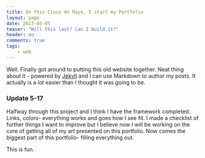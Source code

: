 ```yaml
---
title: On this Cinco de Mayo, I start my Portfolio
layout: page
date: 2017-05-05
teaser: "Will this last? Can I build it?"
header: no
comments: true
tags: 
    - web
---
```

Well. Finally got around to putting this old website together. Neat thing about it - powered by [Jekyll](http://jekyllrb.com) and I can use Markdown to author my posts. It actually is a lot easier than I thought it was going to be.

### Update 5-17

Halfway through this project and I think I have the framework completed. Links, colors- everything works and goes how I see fit. I made a checklist of further things I want to improve but I believe now I will be working on the core of getting all of my art presented on this portfolio. Now comes the biggest part of this portfolio- filling everything out. 

This is fun.
